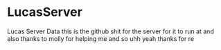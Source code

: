# LucasServer
Lucas Server Data
this is the github shit for the server for it to run at 
and also thanks to molly for helping me
and 
so uhh yeah thanks for re
